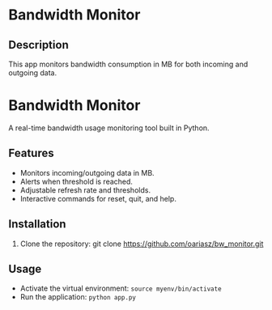 # Bandwidth Monitor

## Description
This app monitors bandwidth consumption in MB for both incoming and outgoing data.


# Bandwidth Monitor

A real-time bandwidth usage monitoring tool built in Python.

## Features
- Monitors incoming/outgoing data in MB.
- Alerts when threshold is reached.
- Adjustable refresh rate and thresholds.
- Interactive commands for reset, quit, and help.




## Installation
1. Clone the repository:
git clone https://github.com/oariasz/bw_monitor.git


## Usage
- Activate the virtual environment: `source myenv/bin/activate`
- Run the application: `python app.py`
